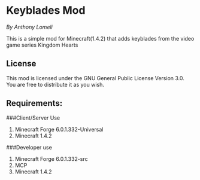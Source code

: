 Keyblades Mod
=============
_By Anthony Lomeli_

This is a simple mod for Minecraft(1.4.2) that adds keyblades from the video game series Kingdom Hearts

## License

This mod is licensed under the GNU General Public License Version 3.0. You are free to distribute it as you wish.

## Requirements:

###Client/Server Use
1. Minecraft Forge 6.0.1.332-Universal
2. Minecraft 1.4.2

###Developer use
1. Minecraft Forge 6.0.1.332-src
2. MCP
3. Minecraft 1.4.2
